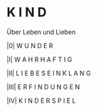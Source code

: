 # K I N D
Über Leben und Lieben

|0| W U N D E R

|I| W A H R H A F T I G

|II| L I E B E S E I N K L A N G

|III| E R F I N D U N G E N

|IV| K I N D E R S P I E L
